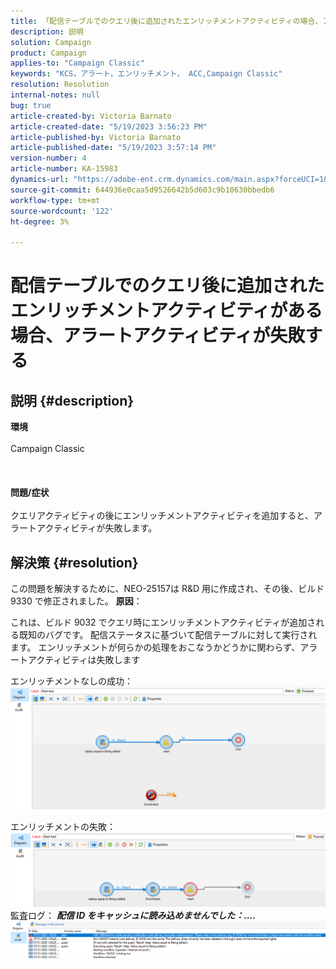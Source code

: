 ```yaml
---
title: 「配信テーブルでのクエリ後に追加されたエンリッチメントアクティビティの場合、アラートアクティビティが失敗します」
description: 説明
solution: Campaign
product: Campaign
applies-to: "Campaign Classic"
keywords: "KCS，アラート，エンリッチメント， ACC,Campaign Classic"
resolution: Resolution
internal-notes: null
bug: true
article-created-by: Victoria Barnato
article-created-date: "5/19/2023 3:56:23 PM"
article-published-by: Victoria Barnato
article-published-date: "5/19/2023 3:57:14 PM"
version-number: 4
article-number: KA-15983
dynamics-url: "https://adobe-ent.crm.dynamics.com/main.aspx?forceUCI=1&pagetype=entityrecord&etn=knowledgearticle&id=aab685b1-5df6-ed11-8848-6045bd0065b6"
source-git-commit: 644936e0caa5d9526642b5d603c9b10630bbedb6
workflow-type: tm+mt
source-wordcount: '122'
ht-degree: 3%

---
```


# 配信テーブルでのクエリ後に追加されたエンリッチメントアクティビティがある場合、アラートアクティビティが失敗する

## 説明 {#description}

<b>環境</b><br><br>Campaign Classic<br><br><br><br><b>問題/症状</b><br><br>クエリアクティビティの後にエンリッチメントアクティビティを追加すると、アラートアクティビティが失敗します。 <br>

## 解決策 {#resolution}


この問題を解決するために、NEO-25157は R&amp;D 用に作成され、その後、ビルド 9330 で修正されました。
<b>原因</b>：


これは、ビルド 9032 でクエリ時にエンリッチメントアクティビティが追加される既知のバグです。<b> </b>配信ステータスに基づいて配信テーブルに対して実行されます。 エンリッチメントが何らかの処理をおこなうかどうかに関わらず、アラートアクティビティは失敗します

エンリッチメントなしの成功：
![](assets/ab975c07-d043-ed11-bba2-0022480868ff.png)

エンリッチメントの失敗：
![](assets/ad975c07-d043-ed11-bba2-0022480868ff.png)
監査ログ： <b>*配信 ID をキャッシュに読み込めませんでした：....</b>*
![](assets/ac975c07-d043-ed11-bba2-0022480868ff.png)
